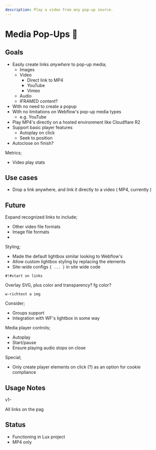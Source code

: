 ```yaml
---
description: Play a video from any pop-up source.
---
```


# Media Pop-Ups 🧪



## Goals

* Easily create links _anywhere_ to pop-up media;
  * Images
  * Video
    * Direct link to MP4&#x20;
    * YouTube
    * Vimeo
  * Audio
  * IFRAMED content?&#x20;
* With no need to create a popup
* With no limitations on Webflow's pop-up media types
  * e.g. YouTube&#x20;
* Play MP4's directly on a hosted environment like Cloudflare R2&#x20;
* Support basic player features
  * Autoplay on click
  * Seek to position
* Autoclose on finish?&#x20;

Metrics;

* Video play stats&#x20;

## Use cases

* Drop a link anywhere, and link it directly to a video ( MP4, currently )







## Future

Expand recognized links to include;

* Other video file formats
* Image file formats
*

Styling;

* Made the default lightbox similar looking to Webflow's&#x20;
* Allow custom lightbox styling by replacing the elements&#x20;
* Site-wide configs `{ ... }` in site wide code&#x20;

`#!#start on links`&#x20;

Overlay SVG, plus color and transparency? fg color?&#x20;

`w-richtext a img`&#x20;

Consider;

* Groups support&#x20;
* Integration with WF's lightbox in some way

Media player controls;&#x20;

* Autoplay
* Start/pause&#x20;
* Ensure playing audio stops on close&#x20;

Special;&#x20;

* Only create player elements on click (?) as an option for cookie compliance &#x20;

## Usage Notes

v1-&#x20;

All links on the pag



## Status

* Functioning in Lux project &#x20;
* MP4 only&#x20;



